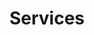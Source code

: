 ---
title: "Services"
hero:
  heading: Our Services. </br>We ensure Quality Design.
  image: /images/header/services-folding-img.jpg
content_blocks:
  - _bookshop_name: sections/services
    heading:
      heading: Our Services
    service:
      - _bookshop_name: simple/icon-and-content
        icon: tf-mobile
        heading: Mobile App UI
        content: We provide various  mobile app UI Design services Android, ios,windows phone. As well as we follow latest trend in our molestie consequat.
      - _bookshop_name: simple/icon-and-content
        icon: tf-telescope
        heading: Mobile App UI
        content: We provide various  mobile app UI Design services Android, ios,windows phone. As well as we follow latest trend in our molestie consequat.
      - _bookshop_name: simple/icon-and-content
        icon: tf-presentation
        heading: Mobile App UI
        content: We provide various  mobile app UI Design services Android, ios,windows phone. As well as we follow latest trend in our molestie consequat.
      - _bookshop_name: simple/icon-and-content
        icon: tf-strategy
        heading: Mobile App UI
        content: We provide various  mobile app UI Design services Android, ios,windows phone. As well as we follow latest trend in our molestie consequat.
      - _bookshop_name: simple/icon-and-content
        icon: tf-anchor2
        heading: Mobile App UI
        content: We provide various  mobile app UI Design services Android, ios,windows phone. As well as we follow latest trend in our molestie consequat.
      - _bookshop_name: simple/icon-and-content
        icon: tf-globe
        heading: Mobile App UI
        content: We provide various  mobile app UI Design services Android, ios,windows phone. As well as we follow latest trend in our molestie consequat.
---
